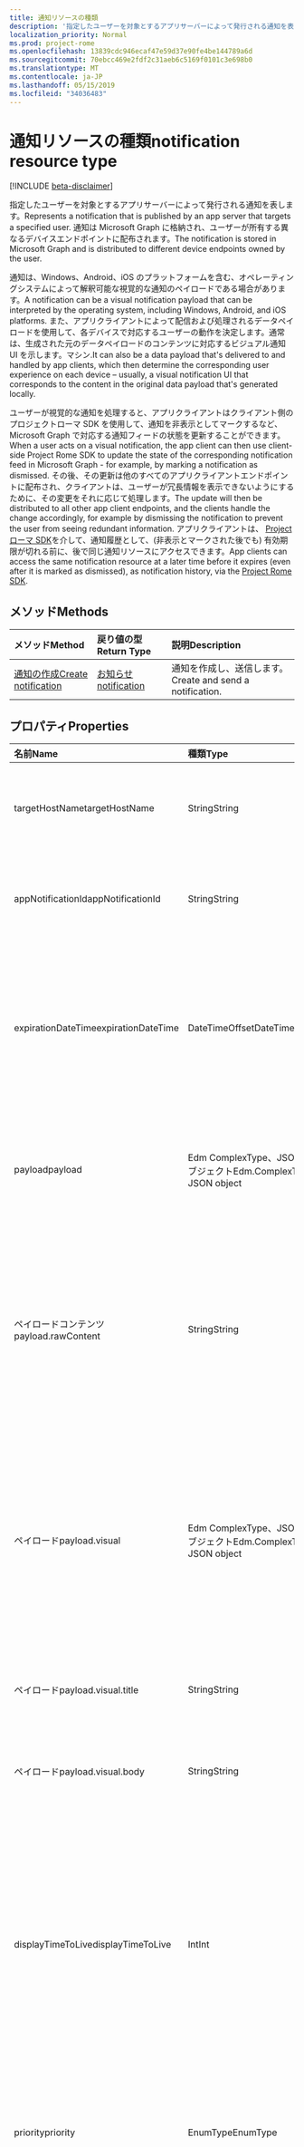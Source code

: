 ```yaml
---
title: 通知リソースの種類
description: '指定したユーザーを対象とするアプリサーバーによって発行される通知を表します。 通知は Microsoft Graph に格納され、ユーザーが所有する異なるデバイスエンドポイントに配布されます。 '
localization_priority: Normal
ms.prod: project-rome
ms.openlocfilehash: 13839cdc946ecaf47e59d37e90fe4be144789a6d
ms.sourcegitcommit: 70ebcc469e2fdf2c31aeb6c5169f0101c3e698b0
ms.translationtype: MT
ms.contentlocale: ja-JP
ms.lasthandoff: 05/15/2019
ms.locfileid: "34036483"
---
```

# <a name="notification-resource-type"></a><span data-ttu-id="67f37-104">通知リソースの種類</span><span class="sxs-lookup"><span data-stu-id="67f37-104">notification resource type</span></span>
[!INCLUDE [beta-disclaimer](../../includes/beta-disclaimer.md)]

<span data-ttu-id="67f37-105">指定したユーザーを対象とするアプリサーバーによって発行される通知を表します。</span><span class="sxs-lookup"><span data-stu-id="67f37-105">Represents a notification that is published by an app server that targets a specified user.</span></span> <span data-ttu-id="67f37-106">通知は Microsoft Graph に格納され、ユーザーが所有する異なるデバイスエンドポイントに配布されます。</span><span class="sxs-lookup"><span data-stu-id="67f37-106">The notification is stored in Microsoft Graph and is distributed to different device endpoints owned by the user.</span></span> 

<span data-ttu-id="67f37-107">通知は、Windows、Android、iOS のプラットフォームを含む、オペレーティングシステムによって解釈可能な視覚的な通知のペイロードである場合があります。</span><span class="sxs-lookup"><span data-stu-id="67f37-107">A notification can be a visual notification payload that can be interpreted by the operating system, including Windows, Android, and iOS platforms.</span></span> <span data-ttu-id="67f37-108">また、アプリクライアントによって配信および処理されるデータペイロードを使用して、各デバイスで対応するユーザーの動作を決定します。通常は、生成された元のデータペイロードのコンテンツに対応するビジュアル通知 UI を示します。マシン.</span><span class="sxs-lookup"><span data-stu-id="67f37-108">It can also be a data payload that's delivered to and handled by app clients, which then determine the corresponding user experience on each device – usually, a visual notification UI that corresponds to the content in the original data payload that's generated locally.</span></span> 

<span data-ttu-id="67f37-109">ユーザーが視覚的な通知を処理すると、アプリクライアントはクライアント側のプロジェクトローマ SDK を使用して、通知を非表示としてマークするなど、Microsoft Graph で対応する通知フィードの状態を更新することができます。</span><span class="sxs-lookup"><span data-stu-id="67f37-109">When a user acts on a visual notification, the app client can then use client-side Project Rome SDK to update the state of the corresponding notification feed in Microsoft Graph - for example, by marking a notification as dismissed.</span></span> <span data-ttu-id="67f37-110">その後、その更新は他のすべてのアプリクライアントエンドポイントに配布され、クライアントは、ユーザーが冗長情報を表示できないようにするために、その変更をそれに応じて処理します。</span><span class="sxs-lookup"><span data-stu-id="67f37-110">The update will then be distributed to all other app client endpoints, and the clients handle the change accordingly, for example by dismissing the notification to prevent the user from seeing redundant information.</span></span> <span data-ttu-id="67f37-111">アプリクライアントは、 [Project ローマ SDK](https://github.com/Microsoft/project-rome)を介して、通知履歴として、(非表示とマークされた後でも) 有効期限が切れる前に、後で同じ通知リソースにアクセスできます。</span><span class="sxs-lookup"><span data-stu-id="67f37-111">App clients can access the same notification resource at a later time before it expires (even after it is marked as dismissed), as notification history, via the [Project Rome SDK](https://github.com/Microsoft/project-rome).</span></span> 

## <a name="methods"></a><span data-ttu-id="67f37-112">メソッド</span><span class="sxs-lookup"><span data-stu-id="67f37-112">Methods</span></span>
|<span data-ttu-id="67f37-113">メソッド</span><span class="sxs-lookup"><span data-stu-id="67f37-113">Method</span></span> | <span data-ttu-id="67f37-114">戻り値の型</span><span class="sxs-lookup"><span data-stu-id="67f37-114">Return Type</span></span> | <span data-ttu-id="67f37-115">説明</span><span class="sxs-lookup"><span data-stu-id="67f37-115">Description</span></span>|
|:------|:------------|:-----------|
|[<span data-ttu-id="67f37-116">通知の作成</span><span class="sxs-lookup"><span data-stu-id="67f37-116">Create notification</span></span>](../api/notifications-post.md) | [<span data-ttu-id="67f37-117">お知らせ</span><span class="sxs-lookup"><span data-stu-id="67f37-117">notification</span></span>](projectrome-notification.md) |<span data-ttu-id="67f37-118">通知を作成し、送信します。</span><span class="sxs-lookup"><span data-stu-id="67f37-118">Create and send a notification.</span></span> |

## <a name="properties"></a><span data-ttu-id="67f37-119">プロパティ</span><span class="sxs-lookup"><span data-stu-id="67f37-119">Properties</span></span>
|<span data-ttu-id="67f37-120">名前</span><span class="sxs-lookup"><span data-stu-id="67f37-120">Name</span></span> | <span data-ttu-id="67f37-121">種類</span><span class="sxs-lookup"><span data-stu-id="67f37-121">Type</span></span> | <span data-ttu-id="67f37-122">説明</span><span class="sxs-lookup"><span data-stu-id="67f37-122">Description</span></span>|
|:----|:-----|:-----------|
| <span data-ttu-id="67f37-123">targetHostName</span><span class="sxs-lookup"><span data-stu-id="67f37-123">targetHostName</span></span> | <span data-ttu-id="67f37-124">String</span><span class="sxs-lookup"><span data-stu-id="67f37-124">String</span></span> | <span data-ttu-id="67f37-125">指定されたユーザーについて、呼び出し元サービスが通知を投稿するアプリケーションのホスト名を表します。</span><span class="sxs-lookup"><span data-stu-id="67f37-125">Represents the host name of the app to which the calling service wants to post the notification, for the given user.</span></span> |
| <span data-ttu-id="67f37-126">appNotificationId</span><span class="sxs-lookup"><span data-stu-id="67f37-126">appNotificationId</span></span> | <span data-ttu-id="67f37-127">String</span><span class="sxs-lookup"><span data-stu-id="67f37-127">String</span></span> | <span data-ttu-id="67f37-128">通知のアプリサーバーによって設定された一意の id。個別の通知を識別して対象にします。</span><span class="sxs-lookup"><span data-stu-id="67f37-128">The unique id set by the app server of a notification that is used to identify and target an individual notification.</span></span> |
| <span data-ttu-id="67f37-129">expirationDateTime</span><span class="sxs-lookup"><span data-stu-id="67f37-129">expirationDateTime</span></span> | <span data-ttu-id="67f37-130">DateTimeOffset</span><span class="sxs-lookup"><span data-stu-id="67f37-130">DateTimeOffset</span></span> | <span data-ttu-id="67f37-131">ユーザー通知の UTC 有効期限を設定します。時間が経過すると、通知は Microsoft Graph 通知フィードストアから完全に削除され、通知履歴の一部ではなくなります。</span><span class="sxs-lookup"><span data-stu-id="67f37-131">Sets a UTC expiration time on a user notification - when time is up, the notification is removed from the Microsoft Graph notification feed store completely and is no longer part of notification history.</span></span> <span data-ttu-id="67f37-132">最大値は30日です。</span><span class="sxs-lookup"><span data-stu-id="67f37-132">Max value is 30 days.</span></span> |
| <span data-ttu-id="67f37-133">payload</span><span class="sxs-lookup"><span data-stu-id="67f37-133">payload</span></span> | <span data-ttu-id="67f37-134">Edm ComplexType、JSON オブジェクト</span><span class="sxs-lookup"><span data-stu-id="67f37-134">Edm.ComplexType, JSON object</span></span> | <span data-ttu-id="67f37-135">これは、この通知を受信するアプリクライアントによって配信および消費される生または視覚的なユーザー通知のデータの内容です。</span><span class="sxs-lookup"><span data-stu-id="67f37-135">This is the data content of a raw or visual user notification that will be delivered to and consumed by the app client receiving this notification.</span></span> |
| <span data-ttu-id="67f37-136">ペイロードコンテンツ</span><span class="sxs-lookup"><span data-stu-id="67f37-136">payload.rawContent</span></span> | <span data-ttu-id="67f37-137">String</span><span class="sxs-lookup"><span data-stu-id="67f37-137">String</span></span> | <span data-ttu-id="67f37-138">この通知を受信するアプリクライアントによって配信および消費される生のユーザー通知の通知の内容。</span><span class="sxs-lookup"><span data-stu-id="67f37-138">The notification content of a raw user notification that will be delivered to and consumed by the app client receiving this notification.</span></span> <span data-ttu-id="67f37-139">POST 通知要求に対しては、少なくとも1つの Content-type コンテンツとペイロードコンテンツが有効である必要があります。</span><span class="sxs-lookup"><span data-stu-id="67f37-139">At least one of Payload.RawContent and Payload.VisualContent needs to be valid for a POST Notification request.</span></span> |
| <span data-ttu-id="67f37-140">ペイロード</span><span class="sxs-lookup"><span data-stu-id="67f37-140">payload.visual</span></span> | <span data-ttu-id="67f37-141">Edm ComplexType、JSON オブジェクト</span><span class="sxs-lookup"><span data-stu-id="67f37-141">Edm.ComplexType, JSON object</span></span> | <span data-ttu-id="67f37-142">各モバイルプラットフォームの通知プラットフォームによって使用され、ユーザーに対してレンダリングされる、ビジュアルユーザー通知のビジュアルコンテンツ。</span><span class="sxs-lookup"><span data-stu-id="67f37-142">The visual content of a visual user notification, which will be consumed by the notification platform on each mobile platform and rendered for the users.</span></span> <span data-ttu-id="67f37-143">POST 通知要求に対して、少なくとも1つのコンテンツおよび VisualContent が有効である必要があります。</span><span class="sxs-lookup"><span data-stu-id="67f37-143">At least one of Content and VisualContent needs to be valid for a POST Notification request.</span></span> |
| <span data-ttu-id="67f37-144">ペイロード</span><span class="sxs-lookup"><span data-stu-id="67f37-144">payload.visual.title</span></span> | <span data-ttu-id="67f37-145">String</span><span class="sxs-lookup"><span data-stu-id="67f37-145">String</span></span> | <span data-ttu-id="67f37-146">ビジュアルユーザー通知のタイトル。</span><span class="sxs-lookup"><span data-stu-id="67f37-146">The title of a visual user notification.</span></span> <span data-ttu-id="67f37-147">Title または body のいずれかを指定する必要があります。</span><span class="sxs-lookup"><span data-stu-id="67f37-147">Must have either title or body.</span></span> |
| <span data-ttu-id="67f37-148">ペイロード</span><span class="sxs-lookup"><span data-stu-id="67f37-148">payload.visual.body</span></span> | <span data-ttu-id="67f37-149">String</span><span class="sxs-lookup"><span data-stu-id="67f37-149">String</span></span> | <span data-ttu-id="67f37-150">ビジュアルユーザー通知の本文。</span><span class="sxs-lookup"><span data-stu-id="67f37-150">The body of a visual user notification.</span></span> <span data-ttu-id="67f37-151">Title または body のいずれかを指定する必要があります。</span><span class="sxs-lookup"><span data-stu-id="67f37-151">Must have either title or body.</span></span> |
| <span data-ttu-id="67f37-152">displayTimeToLive</span><span class="sxs-lookup"><span data-stu-id="67f37-152">displayTimeToLive</span></span> | <span data-ttu-id="67f37-153">Int</span><span class="sxs-lookup"><span data-stu-id="67f37-153">Int</span></span> | <span data-ttu-id="67f37-154">この通知コンテンツを各プラットフォームの通知ビューアーに保持する時間 (秒単位) を設定します。</span><span class="sxs-lookup"><span data-stu-id="67f37-154">Sets how long (in seconds) this notification content will stay in each platform’s notification viewer.</span></span> <span data-ttu-id="67f37-155">たとえば、Windows デバイスに通知が配信されると、このプロパティの値が ToastNotification に渡されます。この値によって、トースト通知がユーザーの Windows アクションセンターに保持される期間が決まります。</span><span class="sxs-lookup"><span data-stu-id="67f37-155">For example, when the notification is delivered to a Windows device, the value of this property is passed on to ToastNotification.ExpirationTime, which determines how long the toast notification will stay in the user’s Windows Action Center.</span></span> |
| <span data-ttu-id="67f37-156">priority</span><span class="sxs-lookup"><span data-stu-id="67f37-156">priority</span></span> | <span data-ttu-id="67f37-157">EnumType</span><span class="sxs-lookup"><span data-stu-id="67f37-157">EnumType</span></span> | <span data-ttu-id="67f37-158">生のユーザー通知の優先度を示します。</span><span class="sxs-lookup"><span data-stu-id="67f37-158">Indicates the priority of a raw user notification.</span></span> <span data-ttu-id="67f37-159">既定では、視覚通知は高優先度で送信されます。</span><span class="sxs-lookup"><span data-stu-id="67f37-159">Visual notifications are sent with high priority by default.</span></span> <span data-ttu-id="67f37-160">有効な値は High と Low です。</span><span class="sxs-lookup"><span data-stu-id="67f37-160">Valid values are High and Low.</span></span> |
| <span data-ttu-id="67f37-161">groupName</span><span class="sxs-lookup"><span data-stu-id="67f37-161">groupName</span></span> | <span data-ttu-id="67f37-162">String</span><span class="sxs-lookup"><span data-stu-id="67f37-162">String</span></span> | <span data-ttu-id="67f37-163">この通知が属するグループの名前。</span><span class="sxs-lookup"><span data-stu-id="67f37-163">The name of the group that this notification belongs to.</span></span> <span data-ttu-id="67f37-164">これは、通知をグループ化するための開発者によって設定されます。</span><span class="sxs-lookup"><span data-stu-id="67f37-164">It is set by the developer for the purpose of grouping notifications together.</span></span> |
| <span data-ttu-id="67f37-165">targetPolicy</span><span class="sxs-lookup"><span data-stu-id="67f37-165">targetPolicy</span></span> | <span data-ttu-id="67f37-166">Edm ComplexType、JSON オブジェクト</span><span class="sxs-lookup"><span data-stu-id="67f37-166">Edm.ComplexType, JSON object</span></span> | <span data-ttu-id="67f37-167">ターゲットポリシーオブジェクトは、対象とする必要があるエンドポイントの種類 (Windows、iOS、および Android) と、対象とする必要がある特定のエンドポイント (サブスクリプション id で識別される) の2つの異なるレベルで通知配信ポリシーを処理します。</span><span class="sxs-lookup"><span data-stu-id="67f37-167">Target policy object handles notification delivery policy at two different levels - endpoint types (Windows, iOS and Android) that should be targeted, and specific endpoints (identified by subscription ids) that should be targeted.</span></span> |
| <span data-ttu-id="67f37-168">targetPolicy の種類</span><span class="sxs-lookup"><span data-stu-id="67f37-168">targetPolicy.platformTypes</span></span> | <span data-ttu-id="67f37-169">Edm ComplexType、コレクション (EnumType)</span><span class="sxs-lookup"><span data-stu-id="67f37-169">Edm.ComplexType, Collection (EnumType)</span></span> | <span data-ttu-id="67f37-170">特定のプラットフォームまたはプラットフォームに対して通知配布をフィルター処理するために使用します。</span><span class="sxs-lookup"><span data-stu-id="67f37-170">Use to filter the notification distribution to a specific platform or platforms.</span></span> <span data-ttu-id="67f37-171">既定では、すべてのプッシュエンドポイントの種類 (iOS、Windows、および Android) が有効になっています。</span><span class="sxs-lookup"><span data-stu-id="67f37-171">By default, all push endpoint types (iOS, Windows, and Android) are enabled.</span></span> |

## <a name="relationships"></a><span data-ttu-id="67f37-172">リレーションシップ</span><span class="sxs-lookup"><span data-stu-id="67f37-172">Relationships</span></span>
<span data-ttu-id="67f37-173">なし。</span><span class="sxs-lookup"><span data-stu-id="67f37-173">None.</span></span>

## <a name="json-representation"></a><span data-ttu-id="67f37-174">JSON 表記</span><span class="sxs-lookup"><span data-stu-id="67f37-174">JSON representation</span></span>
<span data-ttu-id="67f37-175">次に示すのは、移行先のオペレーティングシステムに配信される直接の視覚的な通知を発行するときのリソースの JSON 表記です。</span><span class="sxs-lookup"><span data-stu-id="67f37-175">The following is a JSON representation of the resource when you publish a direct visual notification that is delivered to the destination operating system.</span></span>

```json
{   
  "targetHostName": "String",
  "appNotificationId": "String",
  "expirationDateTime": "DateTimeOffset",
  "payload":  
  {
    "visualContent": 
    {
      "title": "String",
      "body": "String"
    },
  },
  "displayTimeToLive": "Int",
  "priority": "Enum",
  "groupName": "String",
  "targetPolicy":
  {
    "platformTypes": [ 
      "Enum"
    ]
  }
}
```

<span data-ttu-id="67f37-176">アプリクライアントに配信される生データ通知を発行するときの、リソースの JSON 表記を次に示します。</span><span class="sxs-lookup"><span data-stu-id="67f37-176">The following is a JSON representation of the resource when you publish a raw data notification that is delivered to app clients.</span></span>
```json
{   
  "targetHostName": "String",
  "appNotificationId": "String",
  "expirationDateTime": "DateTimeOffset",
  "payload":  
  {
    "rawContent": "String"
  },
  "displayTimeToLive": "Int",
  "priority": "Enum",
  "groupName": "String",
  "targetPolicy":
  {
    "platformTypes": [ 
      "Enum"
    ]
  }
}
```
